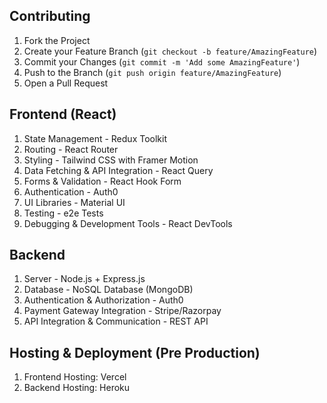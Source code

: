 ## Contributing

1. Fork the Project
2. Create your Feature Branch (`git checkout -b feature/AmazingFeature`)
3. Commit your Changes (`git commit -m 'Add some AmazingFeature'`)
4. Push to the Branch (`git push origin feature/AmazingFeature`)
5. Open a Pull Request


## Frontend (React)

1. State Management - Redux Toolkit
2. Routing - React Router
3. Styling - Tailwind CSS with Framer Motion 
4. Data Fetching & API Integration - React Query
5. Forms & Validation - React Hook Form
6. Authentication - Auth0
7. UI Libraries - Material UI 
8. Testing - e2e Tests
9. Debugging & Development Tools - React DevTools

## Backend

1. Server - Node.js + Express.js
2. Database - NoSQL Database (MongoDB)
3. Authentication & Authorization - Auth0
4. Payment Gateway Integration - Stripe/Razorpay
5. API Integration & Communication - REST API


## Hosting & Deployment (Pre Production)

1. Frontend Hosting: Vercel
2. Backend Hosting: Heroku 

